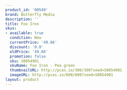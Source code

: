 ```yaml
---
product_id: '00549'
brand: Butterfly Media
description: ''
title: Foo Iron
skus:
- available: true
  condition: New
  currentPrice: '49.66'
  discount: '0.0'
  oldPrice: '49.66'
  promotion: false
  sku: S0054901
  skuName: Foo Iron - Pea green
  thumbnailURL: http://pcas.io/300/300?seed=S0054901
  imageURL: http://pcas.io/600/600?seed=S0054901
layout: product
---
```


